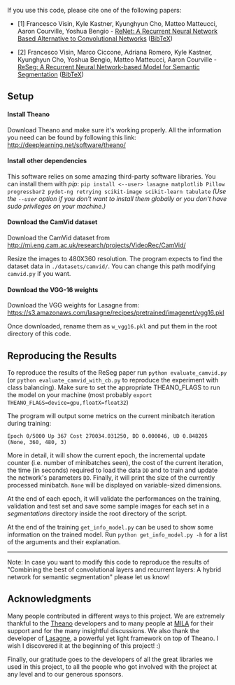 If you use this code, please cite one of the following papers:

* \[1\] Francesco Visin, Kyle Kastner, Kyunghyun Cho, Matteo Matteucci, Aaron
        Courville, Yoshua Bengio - [ReNet: A Recurrent Neural Network Based
        Alternative to Convolutional Networks](
        https://arxiv.org/pdf/1505.00393.pdf) ([BibTeX](
        https://scholar.google.it/scholar.bib?q=info:ZUE20uoSIzcJ:scholar.google.com/&output=citation&scisig=AAGBfm0AAAAAV0XzMYPJjoJeUCn69TuCoJkSaHSAOnCj&scisf=4&hl=en))

* \[2\] Francesco Visin, Marco Ciccone, Adriana Romero, Kyle Kastner, Kyunghyun 
        Cho, Yoshua Bengio, Matteo Matteucci, Aaron Courville - [ReSeg: A Recurrent 
        Neural Network-based Model for Semantic Segmentation](
        http://arxiv.org/pdf/1511.07053) ([BibTeX](
        https://scholar.google.it/scholar.bib?q=info:1kIed-WEcCkJ:scholar.google.com/&output=citation&scisig=AAGBfm0AAAAAV2mreEv3vs3R8Dyi21vpIcjVoF-V_dhx&scisf=4&hl=en))


Setup
-----

#### Install Theano

Download Theano and make sure it's working properly.  All the
information you need can be found by following this link:
http://deeplearning.net/software/theano/


#### Install other dependencies

This software relies on some amazing third-party software libraries. 
You can install them with *pip*:
`pip install <--user> lasagne matplotlib Pillow progressbar2 pydot-ng retrying
scikit-image scikit-learn tabulate`
*(Use the `--user` option if you don't want to install them globally or you
don't have sudo privileges on your machine.)*


#### Download the CamVid dataset

Download the CamVid dataset from 
http://mi.eng.cam.ac.uk/research/projects/VideoRec/CamVid/

Resize the images to 480X360 resolution. The program expects to find the 
dataset data in `./datasets/camvid/`. You can change this path modifying 
`camvid.py` if you want.


#### Download the VGG-16 weights
Download the VGG weights for Lasagne from:
https://s3.amazonaws.com/lasagne/recipes/pretrained/imagenet/vgg16.pkl

Once downloaded, rename them as `w_vgg16.pkl` and put them in the root
directory of this code.


Reproducing the Results
-----------------------

To reproduce the results of the ReSeg paper run `python evaluate_camvid.py` (or
`python evaluate_camvid_with_cb.py` to reproduce the experiment with class
balancing).  Make sure to set the appropriate THEANO_FLAGS to run the model on
your machine (most probably `export THEANO_FLAGS=device=gpu,floatX=float32`)

The program will output some metrics on the current minibatch iteration during
training:

    Epoch 0/5000 Up 367 Cost 270034.031250, DD 0.000046, UD 0.848205 
    (None, 360, 480, 3)

More in detail, it will show the current epoch, the incremental update counter
(i.e. number of minibatches seen), the cost of the current iteration, the time
(in seconds) required to load the data `DD` and to train and update the
network's parameters `DD`. Finally, it will print the size of the currently
processed minibatch. `None` will be displayed on variable-sized dimensions.

At the end of each epoch, it will validate the performances on the training,
validation and test set and save some sample images for each set in a
*segmentations* directory inside the root directory of the script.

At the end of the training `get_info_model.py` can be used to show some
information on the trained model. Run `python get_info_model.py -h` for a 
list of the arguments and their explanation.

****
Note: In case you want to modify this code to reproduce the results of 
"Combining the best of convolutional layers and recurrent layers: A hybrid
network for semantic segmentation" please let us know!


Acknowledgments
---------------

Many people contributed in different ways to this project. We are extremely
thankful to the [Theano](http://deeplearning.net/software/theano/) developers
and to many people at [MILA](http://mila.umontreal.ca/) for their support and
for the many insightful discussions. We also thank the developer of
[Lasagne](http://lasagne.readthedocs.io/), a powerful yet light framework on top of
Theano. I wish I discovered it at the beginning of this project! :)

Finally, our gratitude goes to the developers of all the great libraries we
used in this project, to all the people who got involved with the project at
any level and to our generous sponsors.
